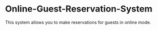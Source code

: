 # Online-Guest-Reservation-System
This system allows you to make reservations for guests in online mode.
